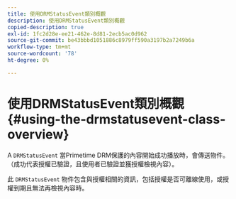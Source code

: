 ```yaml
---
title: 使用DRMStatusEvent類別概觀
description: 使用DRMStatusEvent類別概觀
copied-description: true
exl-id: 1fc2d28e-ee21-462e-8d81-2ecb5ac0d962
source-git-commit: be43bbbd1051886c8979ff590a3197b2a7249b6a
workflow-type: tm+mt
source-wordcount: '78'
ht-degree: 0%

---
```


# 使用DRMStatusEvent類別概觀 {#using-the-drmstatusevent-class-overview}

A `DRMStatusEvent` 當Primetime DRM保護的內容開始成功播放時，會傳送物件。 （成功代表授權已驗證，且使用者已驗證並獲授權檢視內容）。

此 `DRMStatusEvent` 物件包含與授權相關的資訊，包括授權是否可離線使用，或授權到期且無法再檢視內容時。
